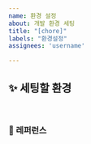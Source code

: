 ```yaml
---
name: 환경 설정
about: 개발 환경 세팅
title: "[chore]"
labels: "환경설정"
assignees: 'username'

---
```


## ✨ 세팅할 환경

<br>

### 📕 레퍼런스
